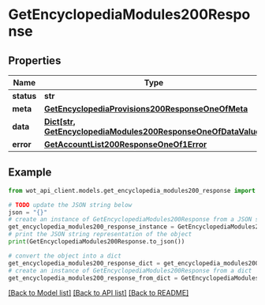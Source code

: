 # GetEncyclopediaModules200Response


## Properties

Name | Type | Description | Notes
------------ | ------------- | ------------- | -------------
**status** | **str** |  | 
**meta** | [**GetEncyclopediaProvisions200ResponseOneOfMeta**](GetEncyclopediaProvisions200ResponseOneOfMeta.md) |  | 
**data** | [**Dict[str, GetEncyclopediaModules200ResponseOneOfDataValue]**](GetEncyclopediaModules200ResponseOneOfDataValue.md) |  | 
**error** | [**GetAccountList200ResponseOneOf1Error**](GetAccountList200ResponseOneOf1Error.md) |  | 

## Example

```python
from wot_api_client.models.get_encyclopedia_modules200_response import GetEncyclopediaModules200Response

# TODO update the JSON string below
json = "{}"
# create an instance of GetEncyclopediaModules200Response from a JSON string
get_encyclopedia_modules200_response_instance = GetEncyclopediaModules200Response.from_json(json)
# print the JSON string representation of the object
print(GetEncyclopediaModules200Response.to_json())

# convert the object into a dict
get_encyclopedia_modules200_response_dict = get_encyclopedia_modules200_response_instance.to_dict()
# create an instance of GetEncyclopediaModules200Response from a dict
get_encyclopedia_modules200_response_from_dict = GetEncyclopediaModules200Response.from_dict(get_encyclopedia_modules200_response_dict)
```
[[Back to Model list]](../README.md#documentation-for-models) [[Back to API list]](../README.md#documentation-for-api-endpoints) [[Back to README]](../README.md)


